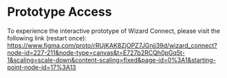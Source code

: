 # Prototype Access
To experience the interactive prototype of Wizard Connect, please visit the following link (restart once): 
https://www.figma.com/proto/rRUjKAK8ZjOPZ7JGnjj39d/wizard_connect?node-id=227-211&node-type=canvas&t=E727b2RCQh0pGq5t-1&scaling=scale-down&content-scaling=fixed&page-id=0%3A1&starting-point-node-id=17%3A13
